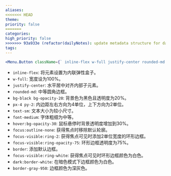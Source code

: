 ```yaml
---
aliases: 
<<<<<<< HEAD
theme: 
priority: false
=======
categories: 
high_priority: false
>>>>>>> 93a933e (refactor(dailyNotes): update metadata structure for daily notes)
tags:
---
```

```jsx
<Menu.Button className={` inline-flex w-full justify-center rounded-md bg-black bg-opacity-20 px-4 py-2 text-sm font-medium hover:bg-opacity-30 focus:outline-none focus-visible:ring-2 focus-visible:ring-opacity-75 border focus-visible:ring-white dark:border-white border-gray-950 `} >
```

- `inline-flex`: 将元素设置为内联弹性盒子。
- `w-full`: 宽度设为100%。
- `justify-center`: 水平居中对齐内部子元素。
- `rounded-md`: 中等圆角边框。
- `bg-black bg-opacity-20`: 背景色为黑色且透明度为20%。
- `px-4 py-2`: 内边距左右方向为4单位，上下方向为2单位。
- `text-sm`: 文本大小为较小尺寸。
- `font-medium`: 字体粗细为中等。
- `hover:bg-opacity-30`: 鼠标悬停时背景透明度增加到30%。
- `focus:outline-none`: 获得焦点时移除默认轮廓。
- `focus-visible:ring-2`: 获得焦点可见时添加2单位宽度的环形边框。
- `focus-visible:ring-opacity-75`: 环形边框透明度为75%。
- `border`: 添加默认边框。
- `focus-visible:ring-white`: 获得焦点可见时环形边框颜色为白色。
- `dark:border-white`: 在暗色模式下边框颜色为白色。
- `border-gray-950`: 边框颜色为深灰色。